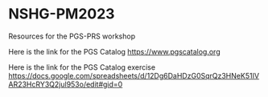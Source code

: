 # NSHG-PM2023
Resources for the PGS-PRS workshop

Here is the link for the PGS Catalog
https://www.pgscatalog.org

Here is the link for the PGS Catalog exercise
https://docs.google.com/spreadsheets/d/12Dg6DaHDzG0SqrQz3HNeK51IVAR23HcRY3Q2jul953o/edit#gid=0
